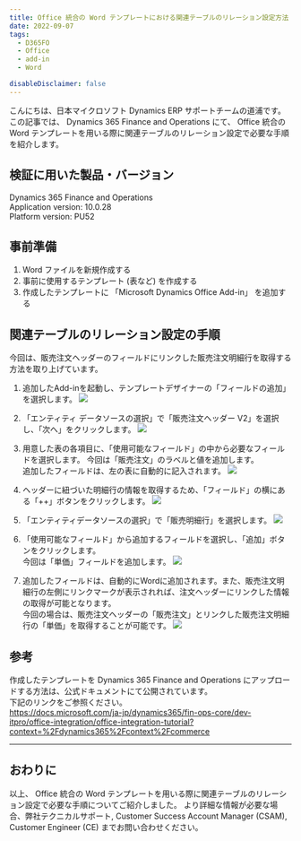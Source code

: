 ```yaml
---
title: Office 統合の Word テンプレートにおける関連テーブルのリレーション設定方法
date: 2022-09-07
tags:
  - D365FO
  - Office
  - add-in
  - Word

disableDisclaimer: false
---
```


こんにちは、日本マイクロソフト Dynamics ERP サポートチームの道浦です。  
この記事では、 Dynamics 365 Finance and Operations にて、 Office 統合の Word テンプレートを用いる際に関連テーブルのリレーション設定で必要な手順を紹介します。

<!-- more -->
## 検証に用いた製品・バージョン
Dynamics 365 Finance and Operations      
Application version: 10.0.28    
Platform version: PU52  

## 事前準備
1. Word ファイルを新規作成する
2. 事前に使用するテンプレート (表など) を作成する
3. 作成したテンプレートに 「Microsoft Dynamics Office Add-in」 を追加する


## 関連テーブルのリレーション設定の手順

今回は、販売注文ヘッダーのフィールドにリンクした販売注文明細行を取得する方法を取り上げています。  


1. 追加したAdd-inを起動し、テンプレートデザイナーの「フィールドの追加」を選択します。
    ![](./how-to-set-related-tables-for-office-addin-using-word/step1.png)

2. 「エンティティ データソースの選択」で「販売注文ヘッダー V2」を選択し、「次へ」をクリックします。
    ![](./how-to-set-related-tables-for-office-addin-using-word/step2.png)

3. 用意した表の各項目に、「使用可能なフィールド」の中から必要なフィールドを選択します。  今回は「販売注文」のラベルと値を追加します。  
追加したフィールドは、左の表に自動的に記入されます。
    ![](./how-to-set-related-tables-for-office-addin-using-word/step3.png)

4.  ヘッダーに紐づいた明細行の情報を取得するため、「フィールド」の横にある「++」ボタンをクリックします。
    ![](./how-to-set-related-tables-for-office-addin-using-word/step4.png)

5. 「エンティティデータソースの選択」で「販売明細行」を選択します。
    ![](./how-to-set-related-tables-for-office-addin-using-word/step5.png)


6. 「使用可能なフィールド」から追加するフィールドを選択し、「追加」ボタンをクリックします。  
今回は「単価」フィールドを追加します。
    ![](./how-to-set-related-tables-for-office-addin-using-word/step6.png)


7. 追加したフィールドは、自動的にWordに追加されます。また、販売注文明細行の左側にリンクマークが表示されれば、注文ヘッダーにリンクした情報の取得が可能となります。    
今回の場合は、販売注文ヘッダーの「販売注文」とリンクした販売注文明細行の「単価」を取得することが可能です。
    ![](./how-to-set-related-tables-for-office-addin-using-word/step7.png)


## 参考
作成したテンプレートを Dynamics 365 Finance and Operations にアップロードする方法は、公式ドキュメントにて公開されています。  
下記のリンクをご参照ください。  
https://docs.microsoft.com/ja-jp/dynamics365/fin-ops-core/dev-itpro/office-integration/office-integration-tutorial?context=%2Fdynamics365%2Fcontext%2Fcommerce

---
## おわりに  

以上、 Office 統合の Word テンプレートを用いる際に関連テーブルのリレーション設定で必要な手順についてご紹介しました。
より詳細な情報が必要な場合、弊社テクニカルサポート, Customer Success Account Manager (CSAM), Customer Engineer (CE) までお問い合わせください。

